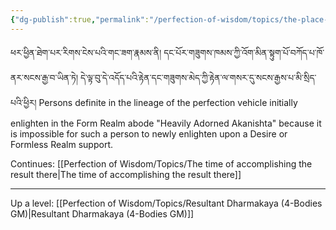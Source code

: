 ```yaml
---
{"dg-publish":true,"permalink":"/perfection-of-wisdom/topics/the-place-where-that-is-actualised/"}
---
```


ཕར་ཕྱིན་ཐེག་པར་རིགས་ངེས་པའི་གང་ཟག་རྣམས་ནི། དང་པོར་གཟུགས་ཁམས་ཀྱི་འོག་མིན་སྟུག་པོ་བཀོད་པ་ཁོ་ནར་སངས་རྒྱ་བ་ཡིན་ཏེ། 
དེ་ལྟ་བུ་དེ་འདོད་པའི་རྟེན་དང་གཟུགས་མེད་ཀྱི་རྟེན་ལ་གསར་དུ་སངས་རྒྱས་པ་མི་སྲིད་པའི་ཕྱིར།
Persons definite in the lineage of the perfection vehicle initially enlighten in the Form Realm abode "Heavily Adorned Akanishta" because it is impossible for such a person to newly enlighten upon a Desire or Formless Realm support.

Continues: [[Perfection of Wisdom/Topics/The time of accomplishing the result there\|The time of accomplishing the result there]]


---
Up a level: [[Perfection of Wisdom/Topics/Resultant Dharmakaya (4-Bodies GM)\|Resultant Dharmakaya (4-Bodies GM)]]
